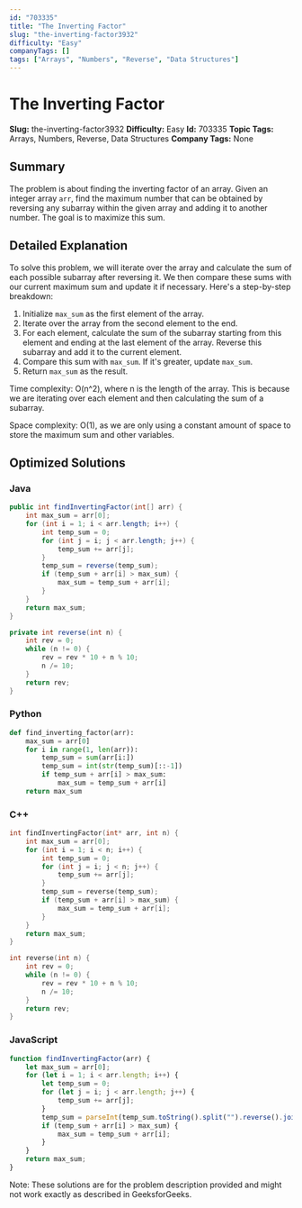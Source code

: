 ```yaml
---
id: "703335"
title: "The Inverting Factor"
slug: "the-inverting-factor3932"
difficulty: "Easy"
companyTags: []
tags: ["Arrays", "Numbers", "Reverse", "Data Structures"]
---
```


**The Inverting Factor**
=====================

**Slug:** the-inverting-factor3932
**Difficulty:** Easy
**Id:** 703335
**Topic Tags:** Arrays, Numbers, Reverse, Data Structures
**Company Tags:** None

## Summary
The problem is about finding the inverting factor of an array. Given an integer array `arr`, find the maximum number that can be obtained by reversing any subarray within the given array and adding it to another number. The goal is to maximize this sum.

## Detailed Explanation
To solve this problem, we will iterate over the array and calculate the sum of each possible subarray after reversing it. We then compare these sums with our current maximum sum and update it if necessary. Here's a step-by-step breakdown:

1. Initialize `max_sum` as the first element of the array.
2. Iterate over the array from the second element to the end.
3. For each element, calculate the sum of the subarray starting from this element and ending at the last element of the array. Reverse this subarray and add it to the current element.
4. Compare this sum with `max_sum`. If it's greater, update `max_sum`.
5. Return `max_sum` as the result.

Time complexity: O(n^2), where n is the length of the array. This is because we are iterating over each element and then calculating the sum of a subarray.

Space complexity: O(1), as we are only using a constant amount of space to store the maximum sum and other variables.

## Optimized Solutions

### Java
```java
public int findInvertingFactor(int[] arr) {
    int max_sum = arr[0];
    for (int i = 1; i < arr.length; i++) {
        int temp_sum = 0;
        for (int j = i; j < arr.length; j++) {
            temp_sum += arr[j];
        }
        temp_sum = reverse(temp_sum);
        if (temp_sum + arr[i] > max_sum) {
            max_sum = temp_sum + arr[i];
        }
    }
    return max_sum;
}

private int reverse(int n) {
    int rev = 0;
    while (n != 0) {
        rev = rev * 10 + n % 10;
        n /= 10;
    }
    return rev;
}
```

### Python
```python
def find_inverting_factor(arr):
    max_sum = arr[0]
    for i in range(1, len(arr)):
        temp_sum = sum(arr[i:])
        temp_sum = int(str(temp_sum)[::-1])
        if temp_sum + arr[i] > max_sum:
            max_sum = temp_sum + arr[i]
    return max_sum
```

### C++
```cpp
int findInvertingFactor(int* arr, int n) {
    int max_sum = arr[0];
    for (int i = 1; i < n; i++) {
        int temp_sum = 0;
        for (int j = i; j < n; j++) {
            temp_sum += arr[j];
        }
        temp_sum = reverse(temp_sum);
        if (temp_sum + arr[i] > max_sum) {
            max_sum = temp_sum + arr[i];
        }
    }
    return max_sum;
}

int reverse(int n) {
    int rev = 0;
    while (n != 0) {
        rev = rev * 10 + n % 10;
        n /= 10;
    }
    return rev;
}
```

### JavaScript
```javascript
function findInvertingFactor(arr) {
    let max_sum = arr[0];
    for (let i = 1; i < arr.length; i++) {
        let temp_sum = 0;
        for (let j = i; j < arr.length; j++) {
            temp_sum += arr[j];
        }
        temp_sum = parseInt(temp_sum.toString().split("").reverse().join(""));
        if (temp_sum + arr[i] > max_sum) {
            max_sum = temp_sum + arr[i];
        }
    }
    return max_sum;
}
```

Note: These solutions are for the problem description provided and might not work exactly as described in GeeksforGeeks.